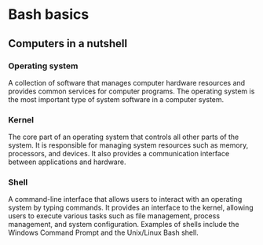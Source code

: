 # Bash basics

## Computers in a nutshell

### Operating system

A collection of software that manages computer hardware resources and provides common services for computer programs.
The operating system is the most important type of system software in a computer system.

### Kernel

The core part of an operating system that controls all other parts of the system.
It is responsible for managing system resources such as memory, processors, and devices.
It also provides a communication interface between applications and hardware.

### Shell

A command-line interface that allows users to interact with an operating system by typing commands.
It provides an interface to the kernel, allowing users to execute various tasks such as file management, process management, and system configuration.
Examples of shells include the Windows Command Prompt and the Unix/Linux Bash shell.
